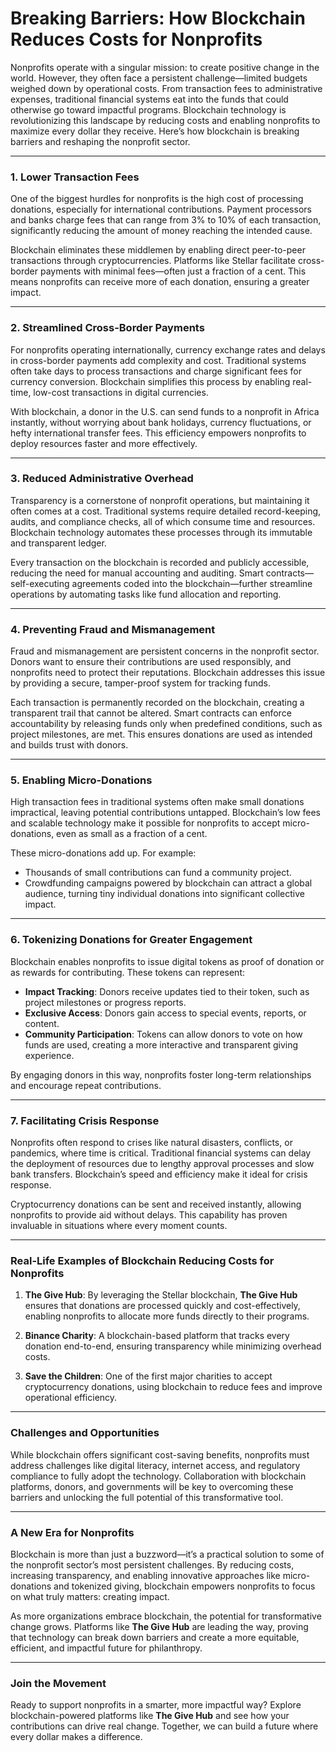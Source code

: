 # Breaking Barriers: How Blockchain Reduces Costs for Nonprofits

Nonprofits operate with a singular mission: to create positive change in the world. However, they often face a persistent challenge—limited budgets weighed down by operational costs. From transaction fees to administrative expenses, traditional financial systems eat into the funds that could otherwise go toward impactful programs. Blockchain technology is revolutionizing this landscape by reducing costs and enabling nonprofits to maximize every dollar they receive. Here’s how blockchain is breaking barriers and reshaping the nonprofit sector.

---

### 1. **Lower Transaction Fees**

One of the biggest hurdles for nonprofits is the high cost of processing donations, especially for international contributions. Payment processors and banks charge fees that can range from 3% to 10% of each transaction, significantly reducing the amount of money reaching the intended cause. 

Blockchain eliminates these middlemen by enabling direct peer-to-peer transactions through cryptocurrencies. Platforms like Stellar facilitate cross-border payments with minimal fees—often just a fraction of a cent. This means nonprofits can receive more of each donation, ensuring a greater impact.

---

### 2. **Streamlined Cross-Border Payments**

For nonprofits operating internationally, currency exchange rates and delays in cross-border payments add complexity and cost. Traditional systems often take days to process transactions and charge significant fees for currency conversion. Blockchain simplifies this process by enabling real-time, low-cost transactions in digital currencies.

With blockchain, a donor in the U.S. can send funds to a nonprofit in Africa instantly, without worrying about bank holidays, currency fluctuations, or hefty international transfer fees. This efficiency empowers nonprofits to deploy resources faster and more effectively.

---

### 3. **Reduced Administrative Overhead**

Transparency is a cornerstone of nonprofit operations, but maintaining it often comes at a cost. Traditional systems require detailed record-keeping, audits, and compliance checks, all of which consume time and resources. Blockchain technology automates these processes through its immutable and transparent ledger.

Every transaction on the blockchain is recorded and publicly accessible, reducing the need for manual accounting and auditing. Smart contracts—self-executing agreements coded into the blockchain—further streamline operations by automating tasks like fund allocation and reporting.

---

### 4. **Preventing Fraud and Mismanagement**

Fraud and mismanagement are persistent concerns in the nonprofit sector. Donors want to ensure their contributions are used responsibly, and nonprofits need to protect their reputations. Blockchain addresses this issue by providing a secure, tamper-proof system for tracking funds.

Each transaction is permanently recorded on the blockchain, creating a transparent trail that cannot be altered. Smart contracts can enforce accountability by releasing funds only when predefined conditions, such as project milestones, are met. This ensures donations are used as intended and builds trust with donors.

---

### 5. **Enabling Micro-Donations**

High transaction fees in traditional systems often make small donations impractical, leaving potential contributions untapped. Blockchain’s low fees and scalable technology make it possible for nonprofits to accept micro-donations, even as small as a fraction of a cent.

These micro-donations add up. For example:
- Thousands of small contributions can fund a community project.
- Crowdfunding campaigns powered by blockchain can attract a global audience, turning tiny individual donations into significant collective impact.

---

### 6. **Tokenizing Donations for Greater Engagement**

Blockchain enables nonprofits to issue digital tokens as proof of donation or as rewards for contributing. These tokens can represent:
- **Impact Tracking**: Donors receive updates tied to their token, such as project milestones or progress reports.
- **Exclusive Access**: Donors gain access to special events, reports, or content.
- **Community Participation**: Tokens can allow donors to vote on how funds are used, creating a more interactive and transparent giving experience.

By engaging donors in this way, nonprofits foster long-term relationships and encourage repeat contributions.

---

### 7. **Facilitating Crisis Response**

Nonprofits often respond to crises like natural disasters, conflicts, or pandemics, where time is critical. Traditional financial systems can delay the deployment of resources due to lengthy approval processes and slow bank transfers. Blockchain’s speed and efficiency make it ideal for crisis response.

Cryptocurrency donations can be sent and received instantly, allowing nonprofits to provide aid without delays. This capability has proven invaluable in situations where every moment counts.

---

### Real-Life Examples of Blockchain Reducing Costs for Nonprofits

1. **The Give Hub**: By leveraging the Stellar blockchain, **The Give Hub** ensures that donations are processed quickly and cost-effectively, enabling nonprofits to allocate more funds directly to their programs.
   
2. **Binance Charity**: A blockchain-based platform that tracks every donation end-to-end, ensuring transparency while minimizing overhead costs.

3. **Save the Children**: One of the first major charities to accept cryptocurrency donations, using blockchain to reduce fees and improve operational efficiency.

---

### Challenges and Opportunities

While blockchain offers significant cost-saving benefits, nonprofits must address challenges like digital literacy, internet access, and regulatory compliance to fully adopt the technology. Collaboration with blockchain platforms, donors, and governments will be key to overcoming these barriers and unlocking the full potential of this transformative tool.

---

### A New Era for Nonprofits

Blockchain is more than just a buzzword—it’s a practical solution to some of the nonprofit sector’s most persistent challenges. By reducing costs, increasing transparency, and enabling innovative approaches like micro-donations and tokenized giving, blockchain empowers nonprofits to focus on what truly matters: creating impact.

As more organizations embrace blockchain, the potential for transformative change grows. Platforms like **The Give Hub** are leading the way, proving that technology can break down barriers and create a more equitable, efficient, and impactful future for philanthropy.

---

### Join the Movement

Ready to support nonprofits in a smarter, more impactful way? Explore blockchain-powered platforms like **The Give Hub** and see how your contributions can drive real change. Together, we can build a future where every dollar makes a difference.
